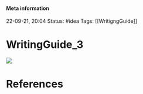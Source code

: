 #### Meta information
22-09-21, 20:04
Status: #idea
Tags: [[WritigngGuide]]





# WritingGuide_3

![](http://127.0.0.1:51854/tmplronl1to.png)





# References
